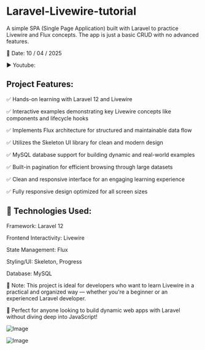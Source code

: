 # Laravel-Livewire-tutorial

A simple SPA (Single Page Application) built with Laravel to practice Livewire and Flux concepts. The app is just a basic CRUD with no advanced features.

📅 Date: 10 / 04 / 2025

▶️ Youtube: 

## Project Features:

✅ Hands-on learning with Laravel 12 and Livewire

✅ Interactive examples demonstrating key Livewire concepts like components and lifecycle hooks

✅ Implements Flux architecture for structured and maintainable data flow

✅ Utilizes the Skeleton UI library for clean and modern design

✅ MySQL database support for building dynamic and real-world examples

✅ Built-in pagination for efficient browsing through large datasets

✅ Clean and responsive interface for an engaging learning experience

✅ Fully responsive design optimized for all screen sizes


## 🔧 Technologies Used:
Framework: Laravel 12

Frontend Interactivity: Livewire

State Management: Flux

Styling/UI: Skeleton, Progress

Database: MySQL

📌 Note: This project is ideal for developers who want to learn Livewire in a practical and organized way — whether you're a beginner or an experienced Laravel developer.

📢 Perfect for anyone looking to build dynamic web apps with Laravel without diving deep into JavaScript!




![Image](https://github.com/user-attachments/assets/065c52d8-30fa-4fb2-9457-7c7426b100ad)


![Image](https://github.com/user-attachments/assets/1a0e49db-6984-4166-b8ae-55aec6566af4)
